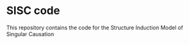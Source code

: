 # SISC code 
This repository contains the code for the Structure Induction Model of Singular Causation
